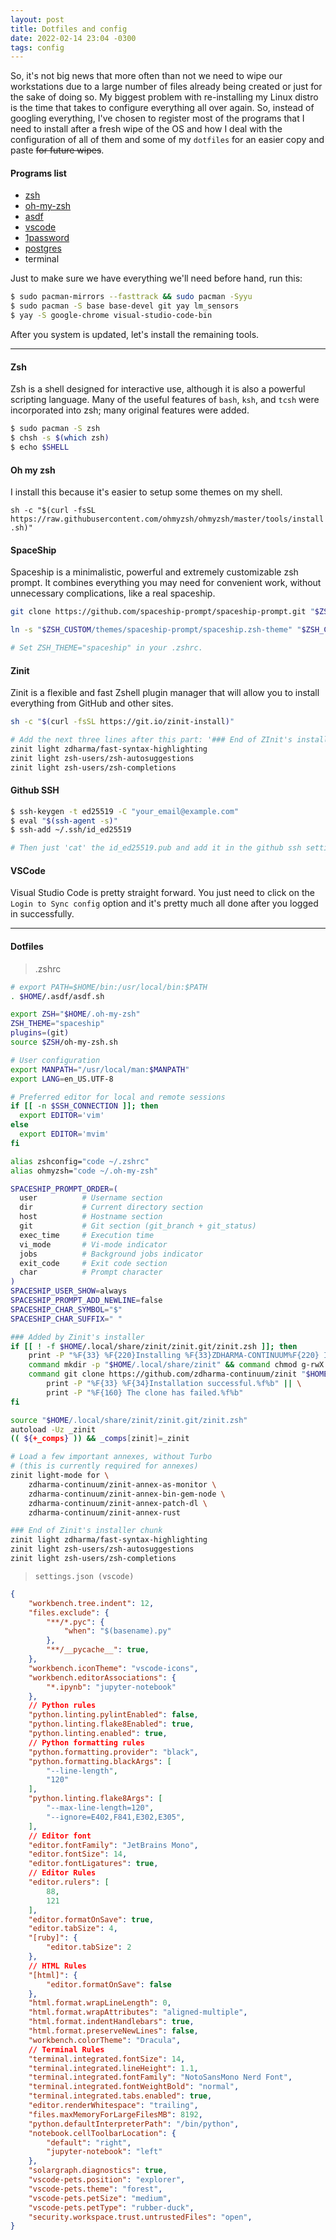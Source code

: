 ```yaml
---
layout: post
title: Dotfiles and config
date: 2022-02-14 23:04 -0300
tags: config
---
```

So, it's not big news that more often than not we need to wipe our workstations due to a large number of files already being created or just for the sake of doing so. My biggest problem with re-installing my Linux distro is the time that takes to configure everything all over again. So, instead of googling everything, I've chosen to register most of the programs that I need to install after a fresh wipe of the OS and how I deal with the configuration of all of them and some of my `dotfiles` for an easier copy and paste ~~for future wipes~~.

#### **Programs list**
- [zsh](https://github.com/zsh-users/zsh)
- [oh-my-zsh](https://ohmyz.sh/)
- [asdf](http://asdf-vm.com/)
- [vscode](https://code.visualstudio.com/)
- [1password](https://1password.com/pt/)
- [postgres](https://www.postgresql.org/)
- terminal

Just to make sure we have everything we'll need before hand, run this:

```sh
$ sudo pacman-mirrors --fasttrack && sudo pacman -Syyu
$ sudo pacman -S base base-devel git yay lm_sensors
$ yay -S google-chrome visual-studio-code-bin
```

After you system is updated, let's install the remaining tools.

---
#### **Zsh**
Zsh is a shell designed for interactive use, although it is also a powerful scripting language. Many of the useful features of `bash`, `ksh`, and `tcsh` were incorporated into zsh; many original features were added.

```sh
$ sudo pacman -S zsh
$ chsh -s $(which zsh)
$ echo $SHELL
```

#### **Oh my zsh**
I install this because it's easier to setup some themes on my shell.

`sh -c "$(curl -fsSL https://raw.githubusercontent.com/ohmyzsh/ohmyzsh/master/tools/install.sh)"`

#### **SpaceShip**
Spaceship is a minimalistic, powerful and extremely customizable zsh prompt. It combines everything you may need for convenient work, without unnecessary complications, like a real spaceship.

```sh
git clone https://github.com/spaceship-prompt/spaceship-prompt.git "$ZSH_CUSTOM/themes/spaceship-prompt" --depth=1

ln -s "$ZSH_CUSTOM/themes/spaceship-prompt/spaceship.zsh-theme" "$ZSH_CUSTOM/themes/spaceship.zsh-theme"

# Set ZSH_THEME="spaceship" in your .zshrc.
```

#### **Zinit**
Zinit is a flexible and fast Zshell plugin manager that will allow you to install everything from GitHub and other sites.

```sh
sh -c "$(curl -fsSL https://git.io/zinit-install)"

# Add the next three lines after this part: '### End of ZInit's installer chunk'
zinit light zdharma/fast-syntax-highlighting
zinit light zsh-users/zsh-autosuggestions
zinit light zsh-users/zsh-completions
```

#### **Github SSH**

```sh
$ ssh-keygen -t ed25519 -C "your_email@example.com"
$ eval "$(ssh-agent -s)"
$ ssh-add ~/.ssh/id_ed25519

# Then just 'cat' the id_ed25519.pub and add it in the github ssh settings
```

#### **VSCode**
Visual Studio Code is pretty straight forward. You just need to click on the `Login to Sync config` option and it's pretty much all done after you logged in successfully.

---
#### **Dotfiles**
> .zshrc

```sh
# export PATH=$HOME/bin:/usr/local/bin:$PATH
. $HOME/.asdf/asdf.sh

export ZSH="$HOME/.oh-my-zsh"
ZSH_THEME="spaceship"
plugins=(git)
source $ZSH/oh-my-zsh.sh

# User configuration
export MANPATH="/usr/local/man:$MANPATH"
export LANG=en_US.UTF-8

# Preferred editor for local and remote sessions
if [[ -n $SSH_CONNECTION ]]; then
  export EDITOR='vim'
else
  export EDITOR='mvim'
fi

alias zshconfig="code ~/.zshrc"
alias ohmyzsh="code ~/.oh-my-zsh"

SPACESHIP_PROMPT_ORDER=(
  user          # Username section
  dir           # Current directory section
  host          # Hostname section
  git           # Git section (git_branch + git_status)
  exec_time     # Execution time
  vi_mode       # Vi-mode indicator
  jobs          # Background jobs indicator
  exit_code     # Exit code section
  char          # Prompt character
)
SPACESHIP_USER_SHOW=always
SPACESHIP_PROMPT_ADD_NEWLINE=false
SPACESHIP_CHAR_SYMBOL="$"
SPACESHIP_CHAR_SUFFIX=" "

### Added by Zinit's installer
if [[ ! -f $HOME/.local/share/zinit/zinit.git/zinit.zsh ]]; then
    print -P "%F{33} %F{220}Installing %F{33}ZDHARMA-CONTINUUM%F{220} Initiative Plugin Manager (%F{33}zdharma-continuum/zinit%F{220})…%f"
    command mkdir -p "$HOME/.local/share/zinit" && command chmod g-rwX "$HOME/.local/share/zinit"
    command git clone https://github.com/zdharma-continuum/zinit "$HOME/.local/share/zinit/zinit.git" && \
        print -P "%F{33} %F{34}Installation successful.%f%b" || \
        print -P "%F{160} The clone has failed.%f%b"
fi

source "$HOME/.local/share/zinit/zinit.git/zinit.zsh"
autoload -Uz _zinit
(( ${+_comps} )) && _comps[zinit]=_zinit

# Load a few important annexes, without Turbo
# (this is currently required for annexes)
zinit light-mode for \
    zdharma-continuum/zinit-annex-as-monitor \
    zdharma-continuum/zinit-annex-bin-gem-node \
    zdharma-continuum/zinit-annex-patch-dl \
    zdharma-continuum/zinit-annex-rust

### End of Zinit's installer chunk
zinit light zdharma/fast-syntax-highlighting
zinit light zsh-users/zsh-autosuggestions
zinit light zsh-users/zsh-completions
```

> `settings.json (vscode)`

```json
{
    "workbench.tree.indent": 12,
    "files.exclude": {
        "**/*.pyc": {
            "when": "$(basename).py"
        },
        "**/__pycache__": true,
    },
    "workbench.iconTheme": "vscode-icons",
    "workbench.editorAssociations": {
        "*.ipynb": "jupyter-notebook"
    },
    // Python rules
    "python.linting.pylintEnabled": false,
    "python.linting.flake8Enabled": true,
    "python.linting.enabled": true,
    // Python formatting rules
    "python.formatting.provider": "black",
    "python.formatting.blackArgs": [
        "--line-length",
        "120"
    ],
    "python.linting.flake8Args": [
        "--max-line-length=120",
        "--ignore=E402,F841,E302,E305",
    ],
    // Editor font
    "editor.fontFamily": "JetBrains Mono",
    "editor.fontSize": 14,
    "editor.fontLigatures": true,
    // Editor Rules
    "editor.rulers": [
        88,
        121
    ],
    "editor.formatOnSave": true,
    "editor.tabSize": 4,
    "[ruby]": {
        "editor.tabSize": 2
    },
    // HTML Rules
    "[html]": {
        "editor.formatOnSave": false
    },
    "html.format.wrapLineLength": 0,
    "html.format.wrapAttributes": "aligned-multiple",
    "html.format.indentHandlebars": true,
    "html.format.preserveNewLines": false,
    "workbench.colorTheme": "Dracula",
    // Terminal Rules
    "terminal.integrated.fontSize": 14,
    "terminal.integrated.lineHeight": 1.1,
    "terminal.integrated.fontFamily": "NotoSansMono Nerd Font",
    "terminal.integrated.fontWeightBold": "normal",
    "terminal.integrated.tabs.enabled": true,
    "editor.renderWhitespace": "trailing",
    "files.maxMemoryForLargeFilesMB": 8192,
    "python.defaultInterpreterPath": "/bin/python",
    "notebook.cellToolbarLocation": {
        "default": "right",
        "jupyter-notebook": "left"
    },
    "solargraph.diagnostics": true,
    "vscode-pets.position": "explorer",
    "vscode-pets.theme": "forest",
    "vscode-pets.petSize": "medium",
    "vscode-pets.petType": "rubber-duck",
    "security.workspace.trust.untrustedFiles": "open",
}
```
